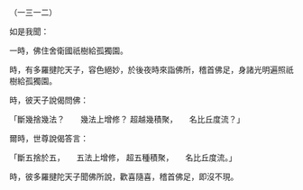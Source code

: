 （一三一二）

如是我聞：

一時，佛住舍衛國祇樹給孤獨園。

時，有多羅揵陀天子，容色絕妙，於後夜時來詣佛所，稽首佛足，身諸光明遍照祇樹給孤獨園。

時，彼天子說偈問佛：

「斷幾捨幾法？　　幾法上增修？
超越幾積聚，　　名比丘度流？」

爾時，世尊說偈答言：

「斷五捨於五，　　五法上增修，
超五種積聚，　　名比丘度流。」

時，彼多羅揵陀天子聞佛所說，歡喜隨喜，稽首佛足，即沒不現。




